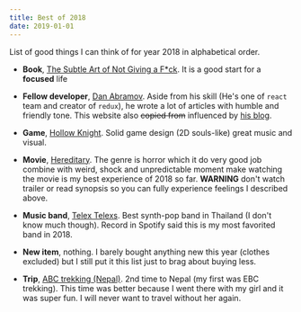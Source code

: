 ```yaml
---
title: Best of 2018
date: 2019-01-01
---
```

List of good things I can think of for year 2018 in alphabetical order.

- __Book__, [The Subtle Art of Not Giving a F*ck](https://www.audible.com/pd/The-Subtle-Art-of-Not-Giving-a-F-ck-Audiobook/B01I28NFEE). It is a good start for a __focused__ life

- __Fellow developer__, [Dan Abramov](https://twitter.com/dan_abramov). Aside from his skill (He's one of `react` team and creator of `redux`), he wrote a lot of articles with humble and friendly tone. This website also ~~copied from~~ influenced by [his blog](https://overreacted.io).

- __Game__, [Hollow Knight](https://youtu.be/UAO2urG23S4). Solid game design (2D souls-like) great music and visual.

- __Movie__, [Hereditary](https://en.wikipedia.org/wiki/Hereditary_%28film%29). The genre is horror which it do very good job combine with weird, shock and unpredictable moment make watching the movie is my best experience of 2018 so far. __WARNING__ don't watch trailer or read synopsis so you can fully experience feelings I described above.

- __Music band__, [Telex Telexs](https://open.spotify.com/artist/1BHYRsFqV0ON7RUFM9qF2Q?si=2uEhCALaRN2IoRYk41Bplw). Best synth-pop band in Thailand (I don't know much though). Record in Spotify said this is my most favorited band in 2018.

- __New item__, nothing. I barely bought anything new this year (clothes excluded) but I still put it this list just to brag about buying less.

- __Trip__, [ABC trekking (Nepal)](https://photos.app.goo.gl/eQ8t8eVvBQPoZc2n8). 2nd time to Nepal (my first was EBC trekking). This time was better because I went there with my girl and it was super fun. I will never want to travel without her again.

